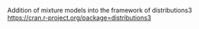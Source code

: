 Addition of mixture models into the framework of distributions3 https://cran.r-project.org/package=distributions3
